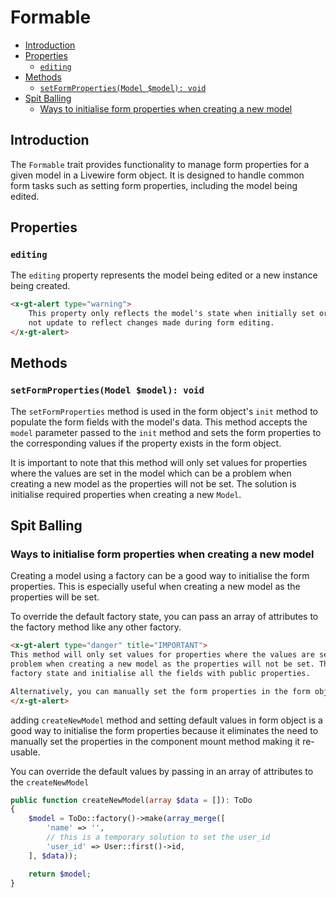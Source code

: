 # Formable

- [Introduction](#introduction)
- [Properties](#properties)
  - [`editing`](#editing)
- [Methods](#methods)
  - [`setFormProperties(Model $model): void`](#setformpropertiesmodel-model-void)
- [Spit Balling](#spit-balling)
  - [Ways to initialise form properties when creating a new model](#ways-to-initialise-form-properties-when-creating-a-new-model)

## Introduction


The `Formable` trait provides functionality to manage form properties for a given model in a
Livewire form object. It is designed to handle common form tasks such as setting form properties,
including the model being edited.

## Properties

### `editing`

The `editing` property represents the model being edited or a new instance being created. 

```html +parse
<x-gt-alert type="warning">
    This property only reflects the model's state when initially set or after saving the form. It does
    not update to reflect changes made during form editing.
</x-gt-alert>
```

## Methods

### `setFormProperties(Model $model): void`

The `setFormProperties` method is used in the form object's `init` method to populate the form
fields with the model's data. This method accepts the `model` parameter passed to the `init` method
and sets the form properties to the corresponding values if the property exists in the form object.

It is important to note that this method will only set values for properties where the values are set
in the model which can be a problem when creating a new model as the properties will not be set. The
solution is initialise required properties when creating a new `Model`.

## Spit Balling

### Ways to initialise form properties when creating a new model

Creating a model using a factory can be a good way to initialise the form properties. This is 
especially useful when creating a new model as the properties will be set.

To override the default factory state, you can pass an array of attributes to the factory method
like any other factory.


```html +parse
<x-gt-alert type="danger" title="IMPORTANT">
This method will only set values for properties where the values are set in the model. This is a
problem when creating a new model as the properties will not be set. The solution is to create a
factory state and initialise all the fields with public properties.

Alternatively, you can manually set the form properties in the form object's `init` method.
</x-gt-alert>
```

adding `createNewModel` method and setting default values in form object is a good way to initialise
the form properties because it eliminates the need to manually set the properties in the component
mount method making it re-usable.

You can override the default values by passing in an array of attributes to the `createNewModel`

```php +torchlight-php
public function createNewModel(array $data = []): ToDo
{
    $model = ToDo::factory()->make(array_merge([
        'name' => '',
        // this is a temporary solution to set the user_id
        'user_id' => User::first()->id,
    ], $data));

    return $model;
}
```